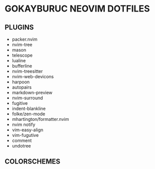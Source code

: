 # GOKAYBURUC NEOVIM DOTFILES

## PLUGINS

* packer.nvim
* nvim-tree
* mason
* telescope
* lualine
* bufferline
* nvim-treesitter
* nvim-web-devicons
* harpoon
* autopairs
* markdown-preview
* nvim-surround
* fugitive
* indent-blankline
* folke/zen-mode
* mhartington/formatter.nvim
* nvim notify
* vim-easy-align 
* vim-fugutive
* comment
* undotree 


## COLORSCHEMES
